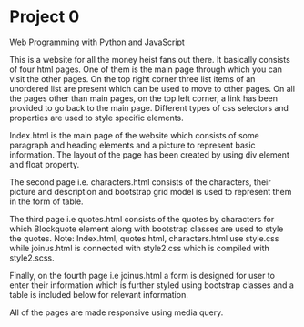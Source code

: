 # Project 0

Web Programming with Python and JavaScript

  This is a website for all the money heist fans out there. It basically consists of four html pages.
  One of them is the main page through which you can visit the other pages. On the top right corner 
  three list items of an unordered list are present which can be used to move to other pages. On all the 
  pages other than main pages, on the top left corner, a link has been provided to go back to the main page.
  Different types of css selectors and properties are used to style specific elements. 

  Index.html is the main page of the website which consists of some paragraph and heading elements and a picture to represent 
  basic information. The layout of the page has been created by using div element and float property.

  The second page i.e. characters.html consists of the characters, their picture and description and bootstrap grid model 
  is used to represent them in the form of table. 

  The third page i.e quotes.html consists of the quotes by characters for which Blockquote element along with bootstrap classes 
  are used to style the quotes. 
  Note: Index.html, quotes.html, characters.html use style.css while joinus.html is connected with style2.css which is 
  compiled with style2.scss. 

  Finally, on the fourth page i.e joinus.html a form is designed for user to enter their information which is further styled using 
  bootstrap classes and a table is included below for relevant information. 
  
  All of the pages are made responsive using media query.



